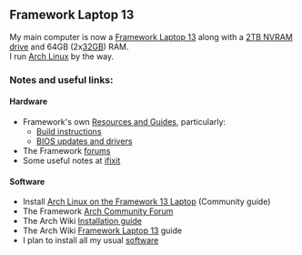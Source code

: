 ## Framework Laptop 13
My main computer is now a [Framework Laptop 13](https://frame.work/gb/en/laptop13) along with a [2TB NVRAM drive](https://www.amazon.co.uk/dp/B0B7CMZ3QH?ref=ppx_yo2ov_dt_b_fed_asin_title&th=1) and 64GB (2x[32GB](https://www.amazon.co.uk/dp/B0BLTDTD86?ref=ppx_yo2ov_dt_b_fed_asin_title)) RAM.  
I run [Arch Linux](../arch_linux/README.md) by the way.

### Notes and useful links:

#### Hardware
- Framework's own [Resources and Guides](https://frame.work/gb/en/laptop13?tab=resources-and-guides), particularly:
  - [Build instructions](https://guides.frame.work/Guide/Framework+Laptop+13+(AMD+Ryzen%E2%84%A2+7040+Series)+DIY+Edition+Quick+Start+Guide/211?lang=en&_gl=1*1vkstj3*sg_ga4w_production_ga*MTA5Mjg1MTkwMC4xNzI1MzU4MjQx*sg_ga4w_production_ga_PYG8X65YJJ*MTc0MTYwMTA4Ni41LjEuMTc0MTYwMjUxNy41Mi4wLjA.)
  - [BIOS updates and drivers](https://knowledgebase.frame.work/en_us/bios-and-drivers-downloads-rJ3PaCexh?_gl=1*1k3oobn*sg_ga4w_production_ga*MTA5Mjg1MTkwMC4xNzI1MzU4MjQx*sg_ga4w_production_ga_PYG8X65YJJ*MTc0MTYwMTA4Ni41LjEuMTc0MTYwMjUxNy41Mi4wLjA.)
- The Framework [forums](https://community.frame.work/)
- Some useful notes at [ifixit](https://www.ifixit.com/Device/Framework_Laptop)

#### Software

- Install [Arch Linux on the Framework 13 Laptop](https://guides.frame.work/Guide/Arch+Linux+on+the+Framework+Laptop+13/398?lang=en) (Community guide)
- The Framework [Arch Community Forum](https://community.frame.work/t/arch-linux-on-the-framework-laptop-13/3843)
- The Arch Wiki [Installation guide](https://wiki.archlinux.org/title/Installation_guide)
- The Arch Wiki [Framework Laptop 13](https://wiki.archlinux.org/title/Framework_Laptop_13) guide
- I plan to install all my usual [software](./software.md)
